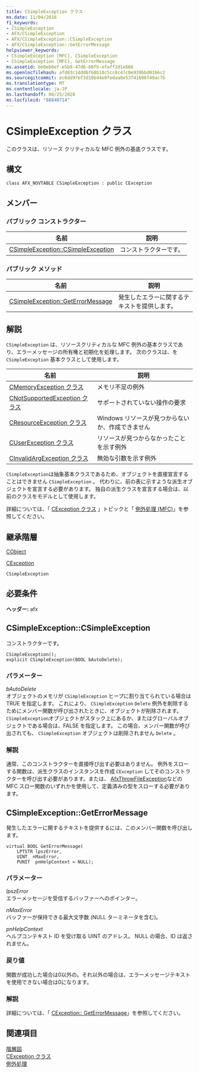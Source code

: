 ```yaml
---
title: CSimpleException クラス
ms.date: 11/04/2016
f1_keywords:
- CSimpleException
- AFX/CSimpleException
- AFX/CSimpleException::CSimpleException
- AFX/CSimpleException::GetErrorMessage
helpviewer_keywords:
- CSimpleException [MFC], CSimpleException
- CSimpleException [MFC], GetErrorMessage
ms.assetid: be0eb8ef-e5b9-47d6-b0fb-efaff2d1e666
ms.openlocfilehash: afd83c1ddd6f68b10c5cc8c47c0e939bbd01b6c2
ms.sourcegitcommit: ec6dd97ef3d10b44e0fedaa8e53f41696f49ac7b
ms.translationtype: MT
ms.contentlocale: ja-JP
ms.lasthandoff: 08/25/2020
ms.locfileid: "88840714"
---
```

# <a name="csimpleexception-class"></a>CSimpleException クラス

このクラスは、リソース クリティカルな MFC 例外の基底クラスです。

## <a name="syntax"></a>構文

```
class AFX_NOVTABLE CSimpleException : public CException
```

## <a name="members"></a>メンバー

### <a name="public-constructors"></a>パブリック コンストラクター

|名前|説明|
|----------|-----------------|
|[CSimpleException::CSimpleException](#csimpleexception)|コンストラクターです。|

### <a name="public-methods"></a>パブリック メソッド

|名前|説明|
|----------|-----------------|
|[CSimpleException::GetErrorMessage](#geterrormessage)|発生したエラーに関するテキストを提供します。|

## <a name="remarks"></a>解説

`CSimpleException` は、リソースクリティカルな MFC 例外の基本クラスであり、エラーメッセージの所有権と初期化を処理します。 次のクラスは、を `CSimpleException` 基本クラスとして使用します。

|名前|説明|
|-|-|
|[CMemoryException クラス](../../mfc/reference/cmemoryexception-class.md)|メモリ不足の例外|
|[CNotSupportedException クラス](../../mfc/reference/cnotsupportedexception-class.md)|サポートされていない操作の要求|
|[CResourceException クラス](../../mfc/reference/cresourceexception-class.md)|Windows リソースが見つからないか、作成できません|
|[CUserException クラス](../../mfc/reference/cuserexception-class.md)|リソースが見つからなかったことを示す例外|
|[CInvalidArgException クラス](../../mfc/reference/cinvalidargexception-class.md)|無効な引数を示す例外|

`CSimpleException`は抽象基本クラスであるため、オブジェクトを直接宣言することはできません `CSimpleException` 。 代わりに、前の表に示すような派生オブジェクトを宣言する必要があります。 独自の派生クラスを宣言する場合は、以前のクラスをモデルとして使用します。

詳細については、「 [CException クラス](../../mfc/reference/cexception-class.md) 」トピックと「 [例外処理 (MFC)](../../mfc/exception-handling-in-mfc.md)」を参照してください。

## <a name="inheritance-hierarchy"></a>継承階層

[CObject](../../mfc/reference/cobject-class.md)

[CException](../../mfc/reference/cexception-class.md)

`CSimpleException`

## <a name="requirements"></a>必要条件

**ヘッダー:** afx

## <a name="csimpleexceptioncsimpleexception"></a><a name="csimpleexception"></a> CSimpleException::CSimpleException

コンストラクターです。

```
CSimpleException();
explicit CSimpleException(BOOL bAutoDelete);
```

### <a name="parameters"></a>パラメーター

*bAutoDelete*<br/>
オブジェクトのメモリが `CSimpleException` ヒープに割り当てられている場合は TRUE を指定します。 これにより、 `CSimpleException` `Delete` 例外を削除するためにメンバー関数が呼び出されたときに、オブジェクトが削除されます。 `CSimpleException`オブジェクトがスタック上にあるか、またはグローバルオブジェクトである場合は、FALSE を指定します。 この場合、メンバー関数が呼び出されても、 `CSimpleException` オブジェクトは削除されません `Delete` 。

### <a name="remarks"></a>解説

通常、このコンストラクターを直接呼び出す必要はありません。 例外をスローする関数は、派生クラスのインスタンスを作成 `CException` してそのコンストラクターを呼び出す必要があります。または、 [AfxThrowFileException](exception-processing.md#afxthrowfileexception)などの MFC スロー関数のいずれかを使用して、定義済みの型をスローする必要があります。

## <a name="csimpleexceptiongeterrormessage"></a><a name="geterrormessage"></a> CSimpleException::GetErrorMessage

発生したエラーに関するテキストを提供するには、このメンバー関数を呼び出します。

```
virtual BOOL GetErrorMessage(
    LPTSTR lpszError,
    UINT  nMaxError,
    PUNIT  pnHelpContext = NULL);
```

### <a name="parameters"></a>パラメーター

*lpszError*<br/>
エラーメッセージを受信するバッファーへのポインター。

*nMaxError*<br/>
バッファーが保持できる最大文字数 (NULL ターミネータを含む)。

*pnHelpContext*<br/>
ヘルプコンテキスト ID を受け取る UINT のアドレス。 NULL の場合、ID は返されません。

### <a name="return-value"></a>戻り値

関数が成功した場合は0以外の。それ以外の場合は、エラーメッセージテキストを使用できない場合は0になります。

### <a name="remarks"></a>解説

詳細については、「 [CException:: GetErrorMessage](../../mfc/reference/cfileexception-class.md#geterrormessage)」を参照してください。

## <a name="see-also"></a>関連項目

[階層図](../../mfc/hierarchy-chart.md)<br/>
[CException クラス](../../mfc/reference/cexception-class.md)<br/>
[例外処理](../../mfc/exception-handling-in-mfc.md)
